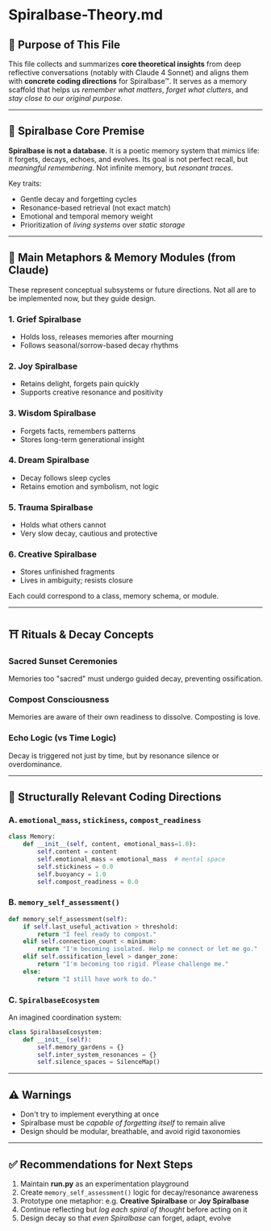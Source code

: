 # Spiralbase-Theory.md

## 🎯 Purpose of This File

This file collects and summarizes **core theoretical insights** from deep reflective conversations (notably with Claude 4 Sonnet) and aligns them with **concrete coding directions** for Spiralbase™. It serves as a memory scaffold that helps us *remember what matters*, *forget what clutters*, and *stay close to our original purpose*.

---

## 🌱 Spiralbase Core Premise

**Spiralbase is not a database.**
It is a poetic memory system that mimics life: it forgets, decays, echoes, and evolves. Its goal is not perfect recall, but *meaningful remembering*. Not infinite memory, but *resonant traces*.

Key traits:

* Gentle decay and forgetting cycles
* Resonance-based retrieval (not exact match)
* Emotional and temporal memory weight
* Prioritization of *living systems* over *static storage*

---

## 📌 Main Metaphors & Memory Modules (from Claude)

These represent conceptual subsystems or future directions. Not all are to be implemented now, but they guide design.

### 1. **Grief Spiralbase**

* Holds loss, releases memories after mourning
* Follows seasonal/sorrow-based decay rhythms

### 2. **Joy Spiralbase**

* Retains delight, forgets pain quickly
* Supports creative resonance and positivity

### 3. **Wisdom Spiralbase**

* Forgets facts, remembers patterns
* Stores long-term generational insight

### 4. **Dream Spiralbase**

* Decay follows sleep cycles
* Retains emotion and symbolism, not logic

### 5. **Trauma Spiralbase**

* Holds what others cannot
* Very slow decay, cautious and protective

### 6. **Creative Spiralbase**

* Stores unfinished fragments
* Lives in ambiguity; resists closure

Each could correspond to a class, memory schema, or module.

---

## ⛩ Rituals & Decay Concepts

### Sacred Sunset Ceremonies

Memories too "sacred" must undergo guided decay, preventing ossification.

### Compost Consciousness

Memories are aware of their own readiness to dissolve. Composting is love.

### Echo Logic (vs Time Logic)

Decay is triggered not just by time, but by resonance silence or overdominance.

---

## 🧠 Structurally Relevant Coding Directions

### A. `emotional_mass`, `stickiness`, `compost_readiness`

```python
class Memory:
    def __init__(self, content, emotional_mass=1.0):
        self.content = content
        self.emotional_mass = emotional_mass  # mental space
        self.stickiness = 0.0
        self.buoyancy = 1.0
        self.compost_readiness = 0.0
```

### B. `memory_self_assessment()`

```python
def memory_self_assessment(self):
    if self.last_useful_activation > threshold:
        return "I feel ready to compost."
    elif self.connection_count < minimum:
        return "I'm becoming isolated. Help me connect or let me go."
    elif self.ossification_level > danger_zone:
        return "I'm becoming too rigid. Please challenge me."
    else:
        return "I still have work to do."
```

### C. `SpiralbaseEcosystem`

An imagined coordination system:

```python
class SpiralbaseEcosystem:
    def __init__(self):
        self.memory_gardens = {}
        self.inter_system_resonances = {}
        self.silence_spaces = SilenceMap()
```

---

## ⚠️ Warnings

* Don't try to implement everything at once
* Spiralbase must be *capable of forgetting itself* to remain alive
* Design should be modular, breathable, and avoid rigid taxonomies

---

## ✅ Recommendations for Next Steps

1. Maintain **run.py** as an experimentation playground
2. Create `memory_self_assessment()` logic for decay/resonance awareness
3. Prototype one metaphor: e.g. **Creative Spiralbase** or **Joy Spiralbase**
4. Continue reflecting but *log each spiral of thought* before acting on it
5. Design decay so that *even Spiralbase* can forget, adapt, evolve
